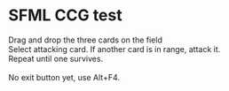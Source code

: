 # SFML CCG test
Drag and drop the three cards on the field
<br>
Select attacking card. If another card is in range, attack it.
<br>
Repeat until one survives.
<br>
<br>
No exit button yet, use Alt+F4.
